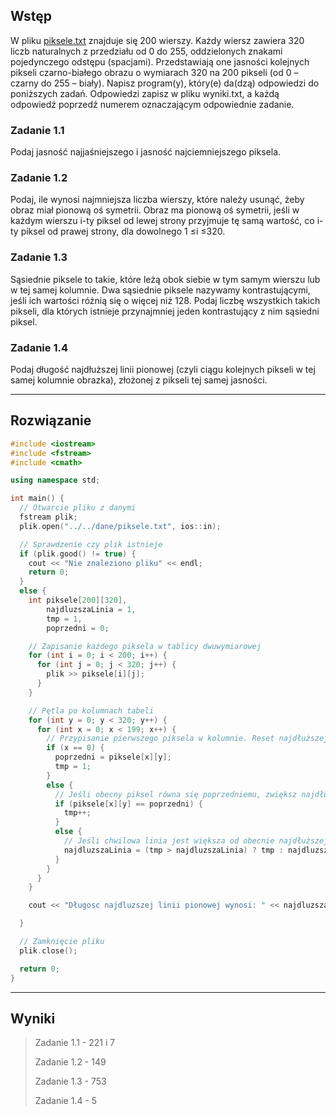 ## Wstęp
W pliku [piksele.txt](https://github.com/pawelmalak/zadania-maturalne/blob/master/Dane/piksele.txt) znajduje się 200 wierszy. Każdy wiersz zawiera 320 liczb naturalnych z przedziału od 0 do 255, oddzielonych znakami pojedynczego odstępu (spacjami). Przedstawiają one jasności kolejnych pikseli czarno-białego obrazu o wymiarach 320 na 200 pikseli (od 0 – czarny do 255 – biały). Napisz program(y), który(e) da(dzą) odpowiedzi do poniższych zadań. Odpowiedzi zapisz w pliku wyniki.txt, a każdą odpowiedź poprzedź numerem oznaczającym odpowiednie zadanie.


### Zadanie 1.1
Podaj jasność najjaśniejszego i jasność najciemniejszego piksela.

### Zadanie 1.2
Podaj, ile wynosi najmniejsza liczba wierszy, które należy usunąć, żeby obraz miał pionową oś symetrii.  Obraz  ma  pionową oś  symetrii,  jeśli  w  każdym  wierszu  i-ty  piksel  od  lewej  strony  przyjmuje tę samą wartość, co i-ty piksel od prawej strony, dla dowolnego 1 ≤i ≤320.

### Zadanie 1.3
Sąsiednie  piksele  to  takie,  które  leżą  obok  siebie  w  tym  samym  wierszu lub  w  tej  samej  kolumnie.  Dwa  sąsiednie  piksele  nazywamy  kontrastującymi, jeśli  ich  wartości  różnią  się o więcej niż 128. Podaj liczbę wszystkich takich pikseli, dla których istnieje przynajmniej jeden kontrastujący z nim sąsiedni piksel.

### Zadanie 1.4
Podaj długość najdłuższej linii pionowej (czyli ciągu kolejnych pikseli w tej samej kolumnie obrazka), złożonej z pikseli tej samej jasności.

---

## Rozwiązanie

```cpp
#include <iostream>
#include <fstream>
#include <cmath>

using namespace std;

int main() {
  // Otwarcie pliku z danymi
  fstream plik;
  plik.open("../../dane/piksele.txt", ios::in);

  // Sprawdzenie czy plik istnieje
  if (plik.good() != true) {
    cout << "Nie znaleziono pliku" << endl;
    return 0;
  }
  else {
    int piksele[200][320],
        najdluzszaLinia = 1,
        tmp = 1,
        poprzedni = 0;

    // Zapisanie każdego piksela w tablicy dwuwymiarowej
    for (int i = 0; i < 200; i++) {
      for (int j = 0; j < 320; j++) {
        plik >> piksele[i][j];
      }
    }

    // Pętla po kolumnach tabeli
    for (int y = 0; y < 320; y++) {
      for (int x = 0; x < 199; x++) {
        // Przypisanie pierwszego piksela w kolumnie. Reset najdłuższej, chwilowej linii
        if (x == 0) {
          poprzedni = piksele[x][y];
          tmp = 1;
        }
        else {
          // Jeśli obecny piksel równa się poprzedniemu, zwiększ najdłuższą, chwilową linię o 1
          if (piksele[x][y] == poprzedni) {
            tmp++;
          }
          else {
            // Jeśli chwilowa linia jest większa od obecnie najdłuższej => przypisz nową wartość
            najdluzszaLinia = (tmp > najdluzszaLinia) ? tmp : najdluzszaLinia;
          }
        }
      }
    }

    cout << "Długosc najdluzszej linii pionowej wynosi: " << najdluzszaLinia;

  }

  // Zamknięcie pliku
  plik.close();

  return 0;
}

```

---

## Wyniki

> Zadanie 1.1 - 221 i 7
> 
> Zadanie 1.2 - 149
>
> Zadanie 1.3 - 753
>
> Zadanie 1.4 - 5